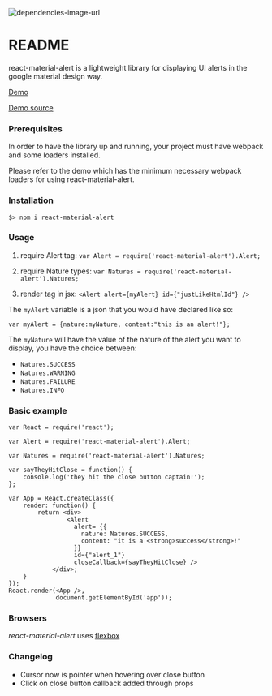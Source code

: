 ![dependencies-image-url]

# README #

react-material-alert is a lightweight library for displaying UI alerts in the google material design way.

[Demo](http://mayashaddad.github.io/react-material-alert-demo/)

[Demo source](https://github.com/MayasHaddad/react-material-alert-demo)

### Prerequisites ###
In order to have the library up and running, your project must have webpack and some loaders installed.

Please refer to the demo which has the minimum necessary webpack loaders for using react-material-alert.

### Installation ###

`$> npm i react-material-alert`
### Usage ###

1. require Alert tag:
`var Alert = require('react-material-alert').Alert;`

2. require Nature types:
`var Natures = require('react-material-alert').Natures;`

3. render tag in jsx:
`<Alert alert={myAlert} id={"justLikeHtmlId"} />`

The `myAlert` variable is a json that you would have declared like so:

`var myAlert = {nature:myNature, content:"this is an alert!"}; `

The `myNature` will have the value of the nature of the alert you want to display, you have the choice between:

* `Natures.SUCCESS`
* `Natures.WARNING`
* `Natures.FAILURE`
* `Natures.INFO`

### Basic example ###


```
var React = require('react');

var Alert = require('react-material-alert').Alert;

var Natures = require('react-material-alert').Natures;

var sayTheyHitClose = function() {
    console.log('they hit the close button captain!');
};

var App = React.createClass({
    render: function() {
        return <div>
                <Alert 
                  alert= {{
                    nature: Natures.SUCCESS,
                    content: "it is a <strong>success</strong>!"
                  }}
                  id={"alert_1"}
                  closeCallback={sayTheyHitClose} />
            </div>;
    }
});
React.render(<App />,
             document.getElementById('app'));
```

### Browsers ###

*react-material-alert* uses [flexbox](http://www.w3.org/TR/css-flexbox-1/)

### Changelog ###

- Cursor now is pointer when hovering over close button
- Click on close button callback added through props

[dependencies-image-url]: https://david-dm.org/MayasHaddad/react-material-alert.svg

